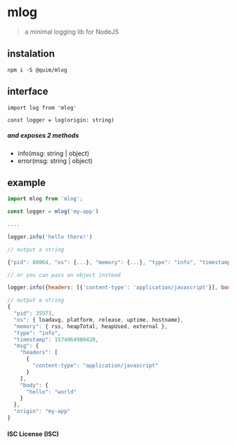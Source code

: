 # mlog

> a minimal logging lib for NodeJS

## instalation

```
npm i -S @quim/mlog
```

## interface

`import log from 'mlog'`

`const logger = log(origin: string)`

##### and exposes 2 methods

- info(msg: string | object)
- error(msg: string | object)

## example

```js
import mlog from 'mlog';

const logger = mlog('my-app')

....

logger.info('hello there!')

// output a string

{"pid": 88064, "os": {...}, "memory": {...}, "type": "info", "timestamp": 1574819112182, "msg": "hello there!", "origin": "my-app"}

// or you can pass an object instead

logger.info({headers: [{'content-type': 'application/javascript'}], body: {hello: 'world'}})

// output a string
{
  "pid": 35573,
  "os": { loadavg, platform, release, uptime, hostname},
  "memory": { rss, heapTotal, heapUsed, external },
  "type": "info",
  "timestamp": 1574964980420,
  "msg": {
    "headers": [
      {
        "content-type": "application/javascript"
      }
    ],
    "body": {
      "hello": "world"
    }
  },
  "origin": "my-app"
}


```

#### ISC License (ISC)
